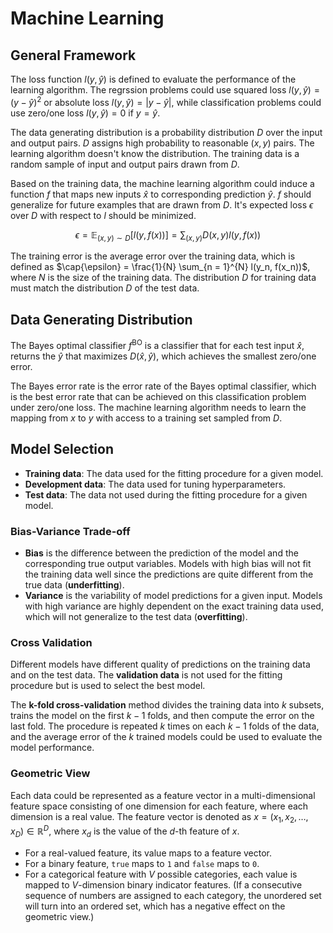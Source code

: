 # Machine Learning

## General Framework

The loss function $l(y, \hat{y})$ is defined to evaluate the performance of the learning algorithm. The regrssion problems could use squared loss $l(y, \hat{y}) = (y - \hat{y})^2$ or absolute loss $l(y, \hat{y}) = |y - \hat{y}|$, while classification problems could use zero/one loss $l(y, \hat{y}) = 0$ if $y = \hat{y}$.

The data generating distribution is a probability distribution $D$ over the input and output pairs. $D$ assigns high probability to reasonable $(x, y)$ pairs. The learning algorithm doesn't know the distribution. The training data is a random sample of input and output pairs drawn from $D$.

Based on the training data, the machine learning algorithm could induce a function $f$ that maps new inputs $\hat{x}$ to corresponding prediction $\hat{y}$. $f$ should generalize for future examples that are drawn from $D$. It's expected loss $\epsilon$ over $D$ with respect to $l$ should be minimized.

$$\epsilon = \mathbb{E}_{(x, y) \sim D} [l(y, f(x))] = \sum_{(x, y)} D(x, y) l(y, f(x))$$

The training error is the average error over the training data, which is defined as $\cap{\epsilon} = \frac{1}{N} \sum_{n = 1}^{N} l(y_n, f(x_n))$, where $N$ is the size of the training data. The distribution $D$ for training data must match the distribution $D$ of the test data.

## Data Generating Distribution

The Bayes optimal classifier $f^{\text{BO}}$ is a classifier that for each test input $\hat{x}$, returns the $\hat{y}$ that maximizes $D(\hat{x}, \hat{y})$, which achieves the smallest zero/one error.

The Bayes error rate is the error rate of the Bayes optimal classifier, which is the best error rate that can be achieved on this classification problem under zero/one loss. The machine learning algorithm needs to learn the mapping from $x$ to $y$ with access to a training set sampled from $D$.

## Model Selection

- **Training data**: The data used for the fitting procedure for a given model.
- **Development data**: The data used for tuning hyperparameters.
- **Test data**: The data not used during the fitting procedure for a given model.

### Bias-Variance Trade-off

- **Bias** is the difference between the prediction of the model and the corresponding true output variables. Models with high bias will not fit the training data well since the predictions are quite different from the true data (**underfitting**).
- **Variance** is the variability of model predictions for a given input. Models with high variance are highly dependent on the exact training data used, which will not generalize to the test data (**overfitting**).

### Cross Validation

Different models have different quality of predictions on the training data and on the test data. The **validation data** is not used for the fitting procedure but is used to select the best model.

The **k-fold cross-validation** method divides the training data into $k$ subsets, trains the model on the first $k - 1$ folds, and then compute the error on the last fold. The procedure is repeated $k$ times on each $k - 1$ folds of the data, and the average error of the $k$ trained models could be used to evaluate the model performance.

### Geometric View

Each data could be represented as a feature vector in a multi-dimensional feature space consisting of one dimension for each feature, where each dimension is a real value. The feature vector is denoted as $x = (x_1, x_2, \dots, x_D) \in \mathbb{R}^D$, where $x_d$ is the value of the $d$-th feature of $x$.

- For a real-valued feature, its value maps to a feature vector.
- For a binary feature, `true` maps to `1` and `false` maps to `0`.
- For a categorical feature with $V$ possible categories, each value is mapped to $V$-dimension binary indicator features. (If a consecutive sequence of numbers are assigned to each category, the unordered set will turn into an ordered set, which has a negative effect on the geometric view.)

